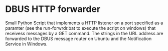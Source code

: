 # DBUS HTTP forwarder

Small Python Script that implements a HTTP listener on a port specified as a paramter (see the run-forwrdr.bat to execute the script on windows) that receivess messages by a GET command. The strings in the URL address are forwarded to the DBUS message router on Ubuntu and the Notification Service in Windows.
